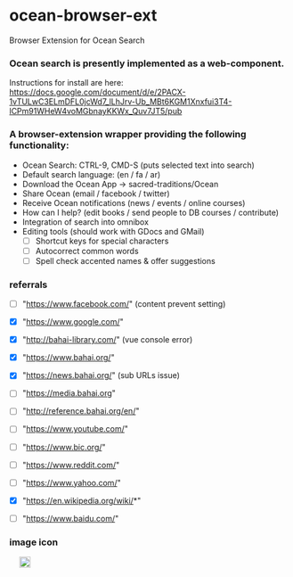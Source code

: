 # ocean-browser-ext
Browser Extension for Ocean Search


### Ocean search is presently implemented as a web-component.

Instructions for install are here:  https://docs.google.com/document/d/e/2PACX-1vTULwC3ELmDFL0jcWd7_lLhJrv-Ub_MBt6KGM1Xnxfui3T4-lCPm91WHeW4voMGbnayKKWx_Quv7JT5/pub

### A browser-extension wrapper providing the following functionality:

* Ocean Search: CTRL-9, CMD-S (puts selected text into search)
* Default search language: (en / fa / ar)
* Download the Ocean App -> sacred-traditions/Ocean
* Share Ocean (email / facebook / twitter)
* Receive Ocean notifications (news / events / online courses)
* How can I help? (edit books / send people to DB courses / contribute)
* Integration of search into omnibox
* Editing tools  (should work with GDocs and GMail)
  * [ ]  Shortcut keys for special characters
  * [  ] Autocorrect common words
  * [  ] Spell check accented names & offer suggestions

### referrals ###
- [ ] "https://www.facebook.com/" (content prevent setting)
- [x] "https://www.google.com/"
- [x] "http://bahai-library.com/" (vue console error)
- [x] "https://www.bahai.org/"
- [x] "https://news.bahai.org/" (sub URLs issue)
- [ ] "https://media.bahai.org"

- [ ] "http://reference.bahai.org/en/"
- [ ] "https://www.youtube.com/"
- [ ] "https://www.bic.org/"
- [ ] "https://www.reddit.com/"
- [ ] "https://www.yahoo.com/"
- [x] "https://en.wikipedia.org/wiki/*"
- [ ] "https://www.baidu.com/"

### image icon ###
<div class="" style="cursor: pointer; margin: 13px;">
  <img src="https://sacred-traditions.org/ocean_assets/images/ocean-logo.svg" style="width: 20px; vertical-align: middle; margin: 0px 5px;">
</div>